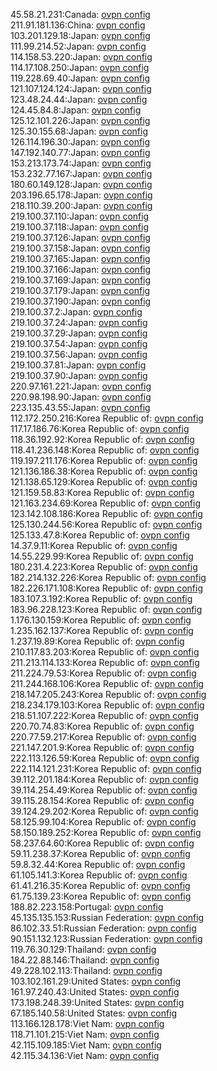 45.58.21.231:Canada: [ovpn config](vpn/45_58_21_231.ovpn)  
211.91.181.136:China: [ovpn config](vpn/211_91_181_136.ovpn)  
103.201.129.18:Japan: [ovpn config](vpn/103_201_129_18.ovpn)  
111.99.214.52:Japan: [ovpn config](vpn/111_99_214_52.ovpn)  
114.158.53.220:Japan: [ovpn config](vpn/114_158_53_220.ovpn)  
114.17.108.250:Japan: [ovpn config](vpn/114_17_108_250.ovpn)  
119.228.69.40:Japan: [ovpn config](vpn/119_228_69_40.ovpn)  
121.107.124.124:Japan: [ovpn config](vpn/121_107_124_124.ovpn)  
123.48.24.44:Japan: [ovpn config](vpn/123_48_24_44.ovpn)  
124.45.84.8:Japan: [ovpn config](vpn/124_45_84_8.ovpn)  
125.12.101.226:Japan: [ovpn config](vpn/125_12_101_226.ovpn)  
125.30.155.68:Japan: [ovpn config](vpn/125_30_155_68.ovpn)  
126.114.196.30:Japan: [ovpn config](vpn/126_114_196_30.ovpn)  
147.192.140.77:Japan: [ovpn config](vpn/147_192_140_77.ovpn)  
153.213.173.74:Japan: [ovpn config](vpn/153_213_173_74.ovpn)  
153.232.77.167:Japan: [ovpn config](vpn/153_232_77_167.ovpn)  
180.60.149.128:Japan: [ovpn config](vpn/180_60_149_128.ovpn)  
203.196.65.178:Japan: [ovpn config](vpn/203_196_65_178.ovpn)  
218.110.39.200:Japan: [ovpn config](vpn/218_110_39_200.ovpn)  
219.100.37.110:Japan: [ovpn config](vpn/219_100_37_110.ovpn)  
219.100.37.118:Japan: [ovpn config](vpn/219_100_37_118.ovpn)  
219.100.37.126:Japan: [ovpn config](vpn/219_100_37_126.ovpn)  
219.100.37.158:Japan: [ovpn config](vpn/219_100_37_158.ovpn)  
219.100.37.165:Japan: [ovpn config](vpn/219_100_37_165.ovpn)  
219.100.37.166:Japan: [ovpn config](vpn/219_100_37_166.ovpn)  
219.100.37.169:Japan: [ovpn config](vpn/219_100_37_169.ovpn)  
219.100.37.179:Japan: [ovpn config](vpn/219_100_37_179.ovpn)  
219.100.37.190:Japan: [ovpn config](vpn/219_100_37_190.ovpn)  
219.100.37.2:Japan: [ovpn config](vpn/219_100_37_2.ovpn)  
219.100.37.24:Japan: [ovpn config](vpn/219_100_37_24.ovpn)  
219.100.37.29:Japan: [ovpn config](vpn/219_100_37_29.ovpn)  
219.100.37.54:Japan: [ovpn config](vpn/219_100_37_54.ovpn)  
219.100.37.56:Japan: [ovpn config](vpn/219_100_37_56.ovpn)  
219.100.37.81:Japan: [ovpn config](vpn/219_100_37_81.ovpn)  
219.100.37.90:Japan: [ovpn config](vpn/219_100_37_90.ovpn)  
220.97.161.221:Japan: [ovpn config](vpn/220_97_161_221.ovpn)  
220.98.198.90:Japan: [ovpn config](vpn/220_98_198_90.ovpn)  
223.135.43.55:Japan: [ovpn config](vpn/223_135_43_55.ovpn)  
112.172.250.216:Korea Republic of: [ovpn config](vpn/112_172_250_216.ovpn)  
117.17.186.76:Korea Republic of: [ovpn config](vpn/117_17_186_76.ovpn)  
118.36.192.92:Korea Republic of: [ovpn config](vpn/118_36_192_92.ovpn)  
118.41.236.148:Korea Republic of: [ovpn config](vpn/118_41_236_148.ovpn)  
119.197.211.176:Korea Republic of: [ovpn config](vpn/119_197_211_176.ovpn)  
121.136.186.38:Korea Republic of: [ovpn config](vpn/121_136_186_38.ovpn)  
121.138.65.129:Korea Republic of: [ovpn config](vpn/121_138_65_129.ovpn)  
121.159.58.83:Korea Republic of: [ovpn config](vpn/121_159_58_83.ovpn)  
121.163.234.69:Korea Republic of: [ovpn config](vpn/121_163_234_69.ovpn)  
123.142.108.186:Korea Republic of: [ovpn config](vpn/123_142_108_186.ovpn)  
125.130.244.56:Korea Republic of: [ovpn config](vpn/125_130_244_56.ovpn)  
125.133.47.8:Korea Republic of: [ovpn config](vpn/125_133_47_8.ovpn)  
14.37.9.11:Korea Republic of: [ovpn config](vpn/14_37_9_11.ovpn)  
14.55.229.99:Korea Republic of: [ovpn config](vpn/14_55_229_99.ovpn)  
180.231.4.223:Korea Republic of: [ovpn config](vpn/180_231_4_223.ovpn)  
182.214.132.226:Korea Republic of: [ovpn config](vpn/182_214_132_226.ovpn)  
182.226.171.108:Korea Republic of: [ovpn config](vpn/182_226_171_108.ovpn)  
183.107.3.192:Korea Republic of: [ovpn config](vpn/183_107_3_192.ovpn)  
183.96.228.123:Korea Republic of: [ovpn config](vpn/183_96_228_123.ovpn)  
1.176.130.159:Korea Republic of: [ovpn config](vpn/1_176_130_159.ovpn)  
1.235.162.137:Korea Republic of: [ovpn config](vpn/1_235_162_137.ovpn)  
1.237.19.89:Korea Republic of: [ovpn config](vpn/1_237_19_89.ovpn)  
210.117.83.203:Korea Republic of: [ovpn config](vpn/210_117_83_203.ovpn)  
211.213.114.133:Korea Republic of: [ovpn config](vpn/211_213_114_133.ovpn)  
211.224.79.53:Korea Republic of: [ovpn config](vpn/211_224_79_53.ovpn)  
211.244.168.106:Korea Republic of: [ovpn config](vpn/211_244_168_106.ovpn)  
218.147.205.243:Korea Republic of: [ovpn config](vpn/218_147_205_243.ovpn)  
218.234.179.103:Korea Republic of: [ovpn config](vpn/218_234_179_103.ovpn)  
218.51.107.222:Korea Republic of: [ovpn config](vpn/218_51_107_222.ovpn)  
220.70.74.83:Korea Republic of: [ovpn config](vpn/220_70_74_83.ovpn)  
220.77.59.217:Korea Republic of: [ovpn config](vpn/220_77_59_217.ovpn)  
221.147.201.9:Korea Republic of: [ovpn config](vpn/221_147_201_9.ovpn)  
222.113.126.59:Korea Republic of: [ovpn config](vpn/222_113_126_59.ovpn)  
222.114.121.231:Korea Republic of: [ovpn config](vpn/222_114_121_231.ovpn)  
39.112.201.184:Korea Republic of: [ovpn config](vpn/39_112_201_184.ovpn)  
39.114.254.49:Korea Republic of: [ovpn config](vpn/39_114_254_49.ovpn)  
39.115.28.154:Korea Republic of: [ovpn config](vpn/39_115_28_154.ovpn)  
39.124.29.202:Korea Republic of: [ovpn config](vpn/39_124_29_202.ovpn)  
58.125.99.104:Korea Republic of: [ovpn config](vpn/58_125_99_104.ovpn)  
58.150.189.252:Korea Republic of: [ovpn config](vpn/58_150_189_252.ovpn)  
58.237.64.60:Korea Republic of: [ovpn config](vpn/58_237_64_60.ovpn)  
59.11.238.37:Korea Republic of: [ovpn config](vpn/59_11_238_37.ovpn)  
59.8.32.44:Korea Republic of: [ovpn config](vpn/59_8_32_44.ovpn)  
61.105.141.3:Korea Republic of: [ovpn config](vpn/61_105_141_3.ovpn)  
61.41.216.35:Korea Republic of: [ovpn config](vpn/61_41_216_35.ovpn)  
61.75.139.23:Korea Republic of: [ovpn config](vpn/61_75_139_23.ovpn)  
188.82.223.158:Portugal: [ovpn config](vpn/188_82_223_158.ovpn)  
45.135.135.153:Russian Federation: [ovpn config](vpn/45_135_135_153.ovpn)  
86.102.33.51:Russian Federation: [ovpn config](vpn/86_102_33_51.ovpn)  
90.151.132.123:Russian Federation: [ovpn config](vpn/90_151_132_123.ovpn)  
119.76.30.129:Thailand: [ovpn config](vpn/119_76_30_129.ovpn)  
184.22.88.146:Thailand: [ovpn config](vpn/184_22_88_146.ovpn)  
49.228.102.113:Thailand: [ovpn config](vpn/49_228_102_113.ovpn)  
103.102.161.29:United States: [ovpn config](vpn/103_102_161_29.ovpn)  
161.97.240.43:United States: [ovpn config](vpn/161_97_240_43.ovpn)  
173.198.248.39:United States: [ovpn config](vpn/173_198_248_39.ovpn)  
67.185.140.58:United States: [ovpn config](vpn/67_185_140_58.ovpn)  
113.166.128.178:Viet Nam: [ovpn config](vpn/113_166_128_178.ovpn)  
118.71.101.215:Viet Nam: [ovpn config](vpn/118_71_101_215.ovpn)  
42.115.109.185:Viet Nam: [ovpn config](vpn/42_115_109_185.ovpn)  
42.115.34.136:Viet Nam: [ovpn config](vpn/42_115_34_136.ovpn)  
